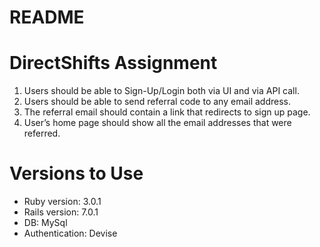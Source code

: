# README

# DirectShifts Assignment

1. Users should be able to Sign-Up/Login both via UI and via API call.
2. Users should be able to send referral code to any email address.
3. The referral email should contain a link that redirects to sign up page.
4. User’s home page should show all the email addresses that were referred.

# Versions to Use

- Ruby version: 3.0.1
- Rails version: 7.0.1
- DB: MySql
- Authentication: Devise
